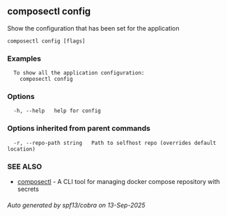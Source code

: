 ## composectl config

Show the configuration that has been set for the application

```
composectl config [flags]
```

### Examples

```
  To show all the application configuration:
    composectl config
```

### Options

```
  -h, --help   help for config
```

### Options inherited from parent commands

```
  -r, --repo-path string   Path to selfhost repo (overrides default location)
```

### SEE ALSO

* [composectl](composectl.md)	 - A CLI tool for managing docker compose repository with secrets

###### Auto generated by spf13/cobra on 13-Sep-2025
